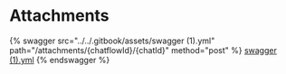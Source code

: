 # Attachments

{% swagger src="../../.gitbook/assets/swagger (1).yml" path="/attachments/{chatflowId}/{chatId}" method="post" %}
[swagger (1).yml](<../../.gitbook/assets/swagger (1).yml>)
{% endswagger %}
